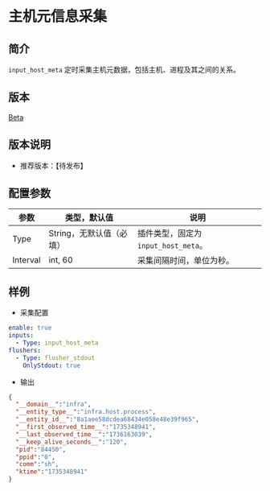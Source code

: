 # 主机元信息采集

## 简介

`input_host_meta` 定时采集主机元数据，包括主机、进程及其之间的关系。

## 版本

[Beta](../../stability-level.md)

## 版本说明

* 推荐版本：【待发布】

## 配置参数

| 参数 | 类型，默认值 | 说明 |
| - | - | - |
| Type | String，无默认值（必填） | 插件类型，固定为`input_host_meta`。 |
| Interval | int, 60 | 采集间隔时间，单位为秒。 |

## 样例

* 采集配置

```yaml
enable: true
inputs:
  - Type: input_host_meta
flushers:
  - Type: flusher_stdout
    OnlyStdout: true
```

* 输出

```json
{
  "__domain__":"infra",
  "__entity_type__":"infra.host.process",
  "__entity_id__":"8a1aee58dcdea68434e058e48e39f965",
  "__first_observed_time__":"1735348941",
  "__last_observed_time__":"1736163039",
  "__keep_alive_seconds__":"120",
  "pid":"84450",
  "ppid":"0",
  "comm":"sh",
  "ktime":"1735348941"
}
```
